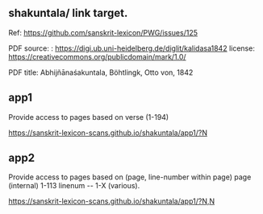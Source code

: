 ## shakuntala/  link target.

Ref: https://github.com/sanskrit-lexicon/PWG/issues/125

PDF source: : https://digi.ub.uni-heidelberg.de/diglit/kalidasa1842
    license: https://creativecommons.org/publicdomain/mark/1.0/
      

PDF title: Abhijñānaśakuntala, Böhtlingk, Otto von, 1842

## app1
Provide access to pages based on verse (1-194)

https://sanskrit-lexicon-scans.github.io/shakuntala/app1/?N


## app2
Provide access to pages based on (page, line-number within page)
 page (internal) 1-113
 linenum -- 1-X  (various).
 
https://sanskrit-lexicon-scans.github.io/shakuntala/app1/?N,N

